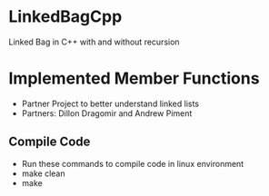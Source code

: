 # LinkedBagCpp
Linked Bag in C++ with and without recursion
# Implemented Member Functions
- Partner Project to better understand linked lists
- Partners: Dillon Dragomir and Andrew Piment
## Compile Code
- Run these commands to compile code in linux environment
- make clean
- make

